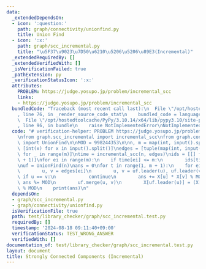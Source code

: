 ```yaml
---
data:
  _extendedDependsOn:
  - icon: ':question:'
    path: graph/connectivity/unionfind.py
    title: Union Find
  - icon: ':x:'
    path: graph/scc_incremental.py
    title: "\u5F37\u9023\u7D50\u6210\u5206\u5206\u89E3(Incremental)"
  _extendedRequiredBy: []
  _extendedVerifiedWith: []
  _isVerificationFailed: true
  _pathExtension: py
  _verificationStatusIcon: ':x:'
  attributes:
    PROBLEM: https://judge.yosupo.jp/problem/incremental_scc
    links:
    - https://judge.yosupo.jp/problem/incremental_scc
  bundledCode: "Traceback (most recent call last):\n  File \"/opt/hostedtoolcache/PyPy/3.10.14/x64/lib/pypy3.10/site-packages/onlinejudge_verify/documentation/build.py\"\
    , line 76, in _render_source_code_stat\n    bundled_code = language.bundle(\n\
    \  File \"/opt/hostedtoolcache/PyPy/3.10.14/x64/lib/pypy3.10/site-packages/onlinejudge_verify/languages/python.py\"\
    , line 96, in bundle\n    raise NotImplementedError\nNotImplementedError\n"
  code: "# verification-helper: PROBLEM https://judge.yosupo.jp/problem/incremental_scc\n\
    \nfrom graph.scc_incremental import incremental_scc\nfrom graph.connectivity.unionfind\
    \ import UnionFind\n\nMOD = 998244353\n\nn, m = map(int, input().split())\nX =\
    \ [int(x) for x in input().split()]\nedges = [tuple(map(int, input().split()))\
    \ for _ in range(m)]\ntime = incremental_scc(n, edges)\nids = [[] for _ in range(m\
    \ + 1)]\nfor ei in range(m):\n    if time[ei] <= m:\n        ids[time[ei]].append(ei)\n\
    \nuf = UnionFind(n)\nans = 0\nfor t in range(1, m + 1):\n    for ei in ids[t]:\n\
    \        u, v = edges[ei]\n        u, v = uf.leader(u), uf.leader(v)\n       \
    \ if u == v:\n            continue\n        ans += X[u] * X[v] % MOD\n       \
    \ ans %= MOD\n        uf.merge(u, v)\n        X[uf.leader(u)] = (X[u] + X[v])\
    \ % MOD\n    print(ans)\n"
  dependsOn:
  - graph/scc_incremental.py
  - graph/connectivity/unionfind.py
  isVerificationFile: true
  path: test/library_checker/graph/scc_incremental.test.py
  requiredBy: []
  timestamp: '2024-08-18 09:11:40+09:00'
  verificationStatus: TEST_WRONG_ANSWER
  verifiedWith: []
documentation_of: test/library_checker/graph/scc_incremental.test.py
layout: document
title: Strongly Connected Components (Incremental)
---
```


